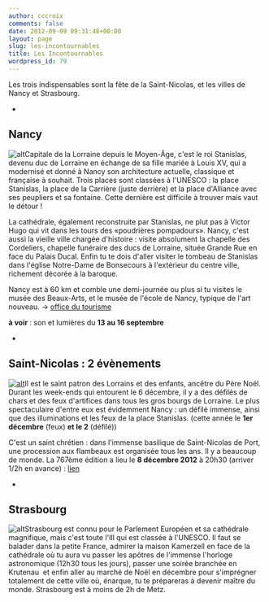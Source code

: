 ```yaml
---
author: cccroix
comments: false
date: 2012-09-09 09:31:48+00:00
layout: page
slug: les-incontournables
title: Les Incontournables
wordpress_id: 79
---
```


Les trois indispensables sont la fête de la Saint-Nicolas, et les villes de Nancy et Strasbourg.



	
  * 


## **Nancy**





![alt](http://www.linternaute.com/sortir/magazine/photo/nancy/image/place-stanislas-227948.jpg)Capitale de la Lorraine depuis le Moyen-Âge, c'est le roi Stanislas, devenu duc de Lorraine en échange de sa fille mariée à Louis XV, qui a modernisé et donné à Nancy son architecture actuelle, classique et française à souhait. Trois places sont classées à l'UNESCO : la place Stanislas, la place de la Carrière (juste derrière) et la place d'Alliance avec ses peupliers et sa fontaine. Cette dernière est difficile à trouver mais vaut le détour !

La cathédrale, également reconstruite par Stanislas, ne plut pas à Victor Hugo qui vit dans les tours des «poudrières pompadours». Nancy, c'est aussi la vieille ville chargée d'histoire : visite absolument la chapelle des Cordeliers, chapelle funéraire des ducs de Lorraine, située Grande Rue en face du Palais Ducal. Enfin tu te dois d'aller visiter le tombeau de Stanislas dans l'église Notre-Dame de Bonsecours à l'extérieur du centre ville, richement décorée à la baroque.

Nancy est à 60 km et comble une demi-journée ou plus si tu visites le musée des Beaux-Arts, et le musée de l'école de Nancy, typique de l'art nouveau.
-> [office du tourisme](http://www.nancy-tourisme.fr/)

**à voir** : son et lumières du **13 au 16 septembre**



	
  * 


## Saint-Nicolas : 2 évènements





[![alt](http://cccroixmetz.files.wordpress.com/2012/09/procession-saint-nicolas171.jpeg)](http://cccroixmetz.files.wordpress.com/2012/09/procession-saint-nicolas171.jpeg)Il est le saint patron des Lorrains et des enfants, ancêtre du Père Noël. Durant les week-ends qui entourent le 6 décembre, il y a des défilés de chars et des feux d'artifices dans tous les gros bourgs de Lorraine. Le plus spectaculaire d'entre eux est évidemment Nancy : un défilé immense, ainsi que des illuminations et les feux de la place Stanislas. (cette année le **1er décembre** (feux) **et le 2** (défilé))

C'est un saint chrétien : dans l'immense basilique de Saint-Nicolas de Port, une procession aux flambeaux est organisée tous les ans. Il y a beaucoup de monde. La 767ème édition a lieu le **8 décembre 2012** à 20h30 (arriver 1/2h en avance) : [lien](http://paroisse.stnicolas.free.fr/)



	
  * 


## **Strasbourg**





![alt](http://upload.wikimedia.org/wikipedia/commons/thumb/1/10/Strasbourg_Cathedral_inside.jpg/220px-Strasbourg_Cathedral_inside.jpg)Strasbourg est connu pour le Parlement Européen et sa cathédrale magnifique, mais c'est toute l'Ill qui est classée à l'UNESCO. Il faut se balader dans la petite France, admirer la maison Kamerzell en face de la cathédrale où tu aura vu passer les apôtres de l'immense l'horloge astronomique (12h30 tous les jours), passer une soirée branchée en Krutenau  et enfin aller au marché de Noël en décembre pour s'imprégner totalement de cette ville où, énarque, tu te prépareras à devenir maître du monde.
Strasbourg est à moins de 2h de Metz.
